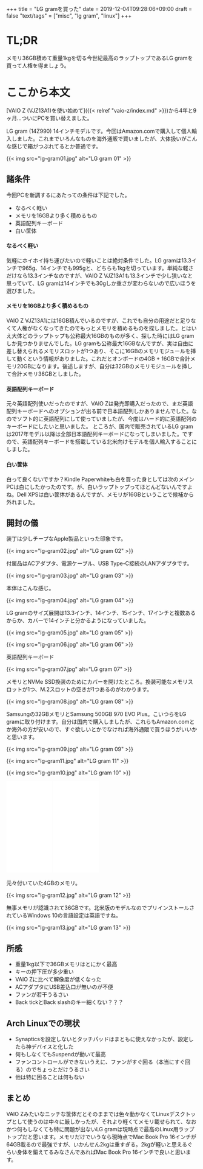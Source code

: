 +++
title = "LG gramを買った"
date = 2019-12-04T09:28:06+09:00
draft = false
"text/tags" = ["misc", "lg gram", "linux"]
+++

# TL;DR

メモリ36GB積めて重量1kgを切る今世紀最高のラップトップであるLG gramを買って人権を得ましょう。

# ここから本文

[VAIO Z (VJZ13A1)を使い始めて]({{< relref "vaio-z/index.md" >}})から4年と9ヶ月…ついにPCを買い替えました。

LG gram (14Z990) 14インチモデルです。今回はAmazon.comで購入して個人輸入しました。これまでいろんなものを海外通販で買いましたが、大体扱いがこんな感じで箱がつぶれてるとか普通です。

{{< img src="lg-gram01.jpg" alt="LG gram 01" >}}

## 諸条件

今回PCを新調するにあたっての条件は下記でした。

- なるべく軽い
- メモリを16GBより多く積めるもの
- 英語配列キーボード
- 白い筐体

#### なるべく軽い

気軽にホイホイ持ち運びたいので軽いことは絶対条件でした。LG gramは13.3インチで965g、14インチでも995gと、どちらも1kgを切っています。単純な軽さだけなら13.3インチなのですが、VAIO Z VJZ13A1も13.3インチで少し狭いなと思っていて、LG gramは14インチでも30gしか重さが変わらないので広いほうを選びました。

#### メモリを16GBより多く積めるもの

VAIO Z VJZ13A1には16GB積んでいるのですが、これでも自分の用途だと足りなくて人権がなくなってきたのでもっとメモリを積めるものを探しました。とはいえ大体どのラップトップも公称最大16GBのものが多く、探した時にはLG gramしか見つかりませんでした。LG gramも公称最大16GBなんですが、実は自由に差し替えられるメモリスロットが1つあり、そこに16GBのメモリモジュールを挿して動くという情報がありました。これだとオンボードの4GB + 16GBで合計メモリ20GBになります。後述しますが、自分は32GBのメモリモジュールを挿して合計メモリ36GBとしました。

#### 英語配列キーボード

元々英語配列使いだったのですが、VAIO Zは発売即購入だったので、まだ英語配列キーボードへのオプションが出る前で日本語配列しかありませんでした。なのでソフト的に英語配列にして使っていましたが、今度はハード的に英語配列のキーボードにしたいと思いました。
ところが、国内で販売されているLG gramは2017年モデル以降は全部日本語配列キーボードになってしまいました。ですので、英語配列キーボードを搭載している北米向けモデルを個人輸入することにしました。

#### 白い筐体

白って良くないですか？Kindle Paperwhiteも白を買った身としては次のメインPCは白にしたかったのです。が、白いラップトップってほとんどないんですよね。Dell XPSは白い筐体があるんですが、メモリが16GBということで候補から外れました。

## 開封の儀

装丁は少しチープなApple製品といった印象です。

{{< img src="lg-gram02.jpg" alt="LG gram 02" >}}

付属品はACアダプタ、電源ケーブル、USB Type-C接続のLANアダプタです。

{{< img src="lg-gram03.jpg" alt="LG gram 03" >}}

本体はこんな感じ。

{{< img src="lg-gram04.jpg" alt="LG gram 04" >}}

LG gramのサイズ展開は13.3インチ、14インチ、15インチ、17インチと複数あるからか、カバーで14インチと分かるようになっていました。

{{< img src="lg-gram05.jpg" alt="LG gram 05" >}}

{{< img src="lg-gram06.jpg" alt="LG gram 06" >}}

英語配列キーボード

{{< img src="lg-gram07.jpg" alt="LG gram 07" >}}

メモリとNVMe SSD換装のためにカバーを開けたところ。換装可能なメモリスロットが1つ、M.2スロットの空きが1つあるのがわかります。

{{< img src="lg-gram08.jpg" alt="LG gram 08" >}}

Samsungの32GBメモリとSamsung 500GB 970 EVO Plus。こいつらをLG gramに取り付けます。自分は国内で購入しましたが、これらもAmazon.comとか海外の方が安いので、すぐ欲しいとかでなければ海外通販で買うほうがいいかと思います。

{{< img src="lg-gram09.jpg" alt="LG gram 09" >}}

{{< img src="lg-gram11.jpg" alt="LG gram 11" >}}

{{< img src="lg-gram10.jpg" alt="LG gram 10" >}}

<iframe style="width:120px;height:240px;" marginwidth="0" marginheight="0" scrolling="no" frameborder="0" src="//rcm-fe.amazon-adsystem.com/e/cm?lt1=_blank&bc1=000000&IS2=1&bg1=FFFFFF&fc1=000000&lc1=0000FF&t=naoina09-22&language=ja_JP&o=9&p=8&l=as4&m=amazon&f=ifr&ref=as_ss_li_til&asins=B07N124XDS&linkId=dec66cfbb1c6d43ee1ce6f294fa33e8b"></iframe>

<iframe style="width:120px;height:240px;" marginwidth="0" marginheight="0" scrolling="no" frameborder="0" src="//rcm-fe.amazon-adsystem.com/e/cm?lt1=_blank&bc1=000000&IS2=1&bg1=FFFFFF&fc1=000000&lc1=0000FF&t=naoina09-22&language=ja_JP&o=9&p=8&l=as4&m=amazon&f=ifr&ref=as_ss_li_til&asins=B07MZ4R9FR&linkId=d9003f1d11f51ce47e8c7f6a613c6045"></iframe>

元々付いていた4GBのメモリ。

{{< img src="lg-gram12.jpg" alt="LG gram 12" >}}

無事メモリが認識されて36GBです。北米版のモデルなのでプリインストールされているWindows 10の言語設定は英語ですね。

{{< img src="lg-gram13.jpg" alt="LG gram 13" >}}

## 所感

- 重量1kg以下で36GBメモリはとにかく最高
- キーの押下圧が多少重い
- VAIO Zに比べて解像度が低くなった
- ACアダプタにUSB差込口が無いのが不便
- ファンが若干うるさい
- Back tickとBack slashのキー細くない？？？

## Arch Linuxでの現状

- Synapticsを設定しないとタッチパッドはまともに使えなかったが、設定したら神デバイスと化した
- 何もしなくてもSuspendが動いて最高
- ファンコントロールができないうえに、ファンがすぐ回る（本当にすぐ回る）のでちょっとだけうるさい
- 他は特に困ることは何もない

## まとめ

VAIO Zみたいなニッチな筐体だとそのままでは色々動かなくてLinuxデスクトップとして使うのは中々に厳しかったが、それより軽くてメモリ載せられて、なおかつ何もしなくても特に問題が出ないLG gramは現時点で最高のLinux用ラップトップだと思います。メモリだけでいうなら現時点でMac Book Pro 16インチが64GB載るので最強ですが、いかんせん2kgは重すぎる。2kgが軽いと思えるぐらい身体を鍛えてるみなさんであればMac Book Pro 16インチで良いと思います。
